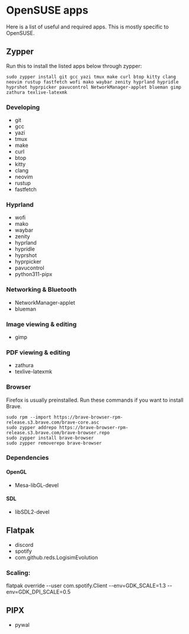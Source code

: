 # OpenSUSE apps
Here is a list of useful and required apps. This is mostly specific to OpenSUSE.

## Zypper
Run this to install the listed apps below through zypper:
```
sudo zypper install git gcc yazi tmux make curl btop kitty clang neovim rustup fastfetch wofi mako waybar zenity hyprland hypridle hyprshot hyprpicker pavucontrol NetworkManager-applet blueman gimp zathura texlive-latexmk
```

### Developing
- git
- gcc
- yazi
- tmux
- make
- curl
- btop
- kitty
- clang
- neovim
- rustup
- fastfetch

### Hyprland
- wofi
- mako
- waybar
- zenity
- hyprland
- hypridle
- hyprshot
- hyprpicker
- pavucontrol
- python311-pipx

### Networking & Bluetooth
- NetworkManager-applet
- blueman

### Image viewing & editing
- gimp

### PDF viewing & editing
- zathura
- texlive-latexmk

### Browser
Firefox is usually preinstalled.
Run these commands if you want to install Brave.
```
sudo rpm --import https://brave-browser-rpm-release.s3.brave.com/brave-core.asc
sudo zypper addrepo https://brave-browser-rpm-release.s3.brave.com/brave-browser.repo
sudo zypper install brave-browser
sudo zypper removerepo brave-browser
```

### Dependencies
#### OpenGL
- Mesa-libGL-devel

#### SDL
- libSDL2-devel

## Flatpak
- discord
- spotify
- com.github.reds.LogisimEvolution

### Scaling:
flatpak override --user com.spotify.Client --env=GDK_SCALE=1.3 --env=GDK_DPI_SCALE=0.5

## PIPX
- pywal
